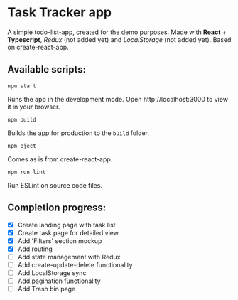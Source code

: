 # Task Tracker app

A simple todo-list-app, created for the demo purposes.
Made with **React** + **Typescript**, *Redux* (not added yet) and *LocalStorage* (not added yet).
Based on create-react-app.

## Available scripts:

```
npm start
```
Runs the app in the development mode.
Open http://localhost:3000 to view it in your browser.

```
npm build
```
Builds the app for production to the `build` folder.

```
npm eject
```
Comes as is from create-react-app.

```
npm run lint
```
Run ESLint on source code files.

## Completion progress:

- [x] Create landing page with task list
- [x] Create task page for detailed view
- [x] Add 'Filters' section mockup
- [x] Add routing
- [ ] Add state management with Redux
- [ ] Add create-update-delete functionality
- [ ] Add LocalStorage sync
- [ ] Add pagination functionality
- [ ] Add Trash bin page